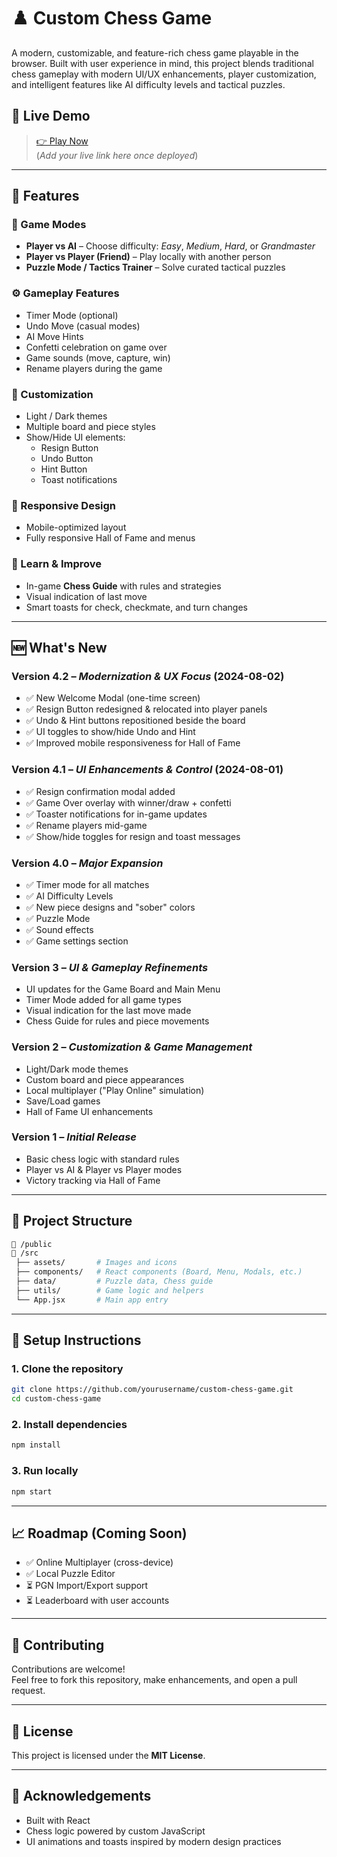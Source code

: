 # ♟️ Custom Chess Game

A modern, customizable, and feature-rich chess game playable in the browser. Built with user experience in mind, this project blends traditional chess gameplay with modern UI/UX enhancements, player customization, and intelligent features like AI difficulty levels and tactical puzzles.

## 🚀 Live Demo

> [👉 Play Now](#)  
(*Add your live link here once deployed*)

---

## 📌 Features

### 🧠 Game Modes
- **Player vs AI** – Choose difficulty: *Easy*, *Medium*, *Hard*, or *Grandmaster*
- **Player vs Player (Friend)** – Play locally with another person
- **Puzzle Mode / Tactics Trainer** – Solve curated tactical puzzles

### ⚙️ Gameplay Features
- Timer Mode (optional)
- Undo Move (casual modes)
- AI Move Hints
- Confetti celebration on game over
- Game sounds (move, capture, win)
- Rename players during the game

### 🎨 Customization
- Light / Dark themes
- Multiple board and piece styles
- Show/Hide UI elements:
  - Resign Button
  - Undo Button
  - Hint Button
  - Toast notifications

### 📱 Responsive Design
- Mobile-optimized layout
- Fully responsive Hall of Fame and menus

### 🧩 Learn & Improve
- In-game **Chess Guide** with rules and strategies
- Visual indication of last move
- Smart toasts for check, checkmate, and turn changes

---

## 🆕 What's New

### Version 4.2 – *Modernization & UX Focus* (2024-08-02)
- ✅ New Welcome Modal (one-time screen)
- ✅ Resign Button redesigned & relocated into player panels
- ✅ Undo & Hint buttons repositioned beside the board
- ✅ UI toggles to show/hide Undo and Hint
- ✅ Improved mobile responsiveness for Hall of Fame

### Version 4.1 – *UI Enhancements & Control* (2024-08-01)
- ✅ Resign confirmation modal added
- ✅ Game Over overlay with winner/draw + confetti
- ✅ Toaster notifications for in-game updates
- ✅ Rename players mid-game
- ✅ Show/hide toggles for resign and toast messages

### Version 4.0 – *Major Expansion*
- ✅ Timer mode for all matches
- ✅ AI Difficulty Levels
- ✅ New piece designs and "sober" colors
- ✅ Puzzle Mode
- ✅ Sound effects
- ✅ Game settings section

### Version 3 – *UI & Gameplay Refinements*
- UI updates for the Game Board and Main Menu
- Timer Mode added for all game types
- Visual indication for the last move made
- Chess Guide for rules and piece movements

### Version 2 – *Customization & Game Management*
- Light/Dark mode themes
- Custom board and piece appearances
- Local multiplayer ("Play Online" simulation)
- Save/Load games
- Hall of Fame UI enhancements

### Version 1 – *Initial Release*
- Basic chess logic with standard rules
- Player vs AI & Player vs Player modes
- Victory tracking via Hall of Fame

---

## 📂 Project Structure

```bash
📁 /public
📁 /src
 ├── assets/       # Images and icons
 ├── components/   # React components (Board, Menu, Modals, etc.)
 ├── data/         # Puzzle data, Chess guide
 ├── utils/        # Game logic and helpers
 └── App.jsx       # Main app entry
```

---

## 🔧 Setup Instructions

### 1. Clone the repository
```bash
git clone https://github.com/yourusername/custom-chess-game.git
cd custom-chess-game
```

### 2. Install dependencies
```bash
npm install
```

### 3. Run locally
```bash
npm start
```

---

## 📈 Roadmap (Coming Soon)
- ✅ Online Multiplayer (cross-device)
- ✅ Local Puzzle Editor
- ⏳ PGN Import/Export support
- ⏳ Leaderboard with user accounts

---

## 🤝 Contributing

Contributions are welcome!  
Feel free to fork this repository, make enhancements, and open a pull request.

---

## 📜 License

This project is licensed under the **MIT License**.

---

## 🙌 Acknowledgements

- Built with React
- Chess logic powered by custom JavaScript
- UI animations and toasts inspired by modern design practices